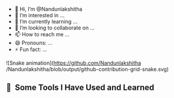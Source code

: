 - 👋 Hi, I’m @Nandunlakshitha
- 👀 I’m interested in ...
- 🌱 I’m currently learning ...
- 💞️ I’m looking to collaborate on ...
- 📫 How to reach me ...
- 😄 Pronouns: ...
- ⚡ Fun fact: ...

<!---
Nandunlakshitha/Nandunlakshitha is a ✨ special ✨ repository because its `README.md` (this file) appears on your GitHub profile.
You can click the Preview link to take a look at your changes.
--->
![Snake animation](https://github.com/Nandunlakshitha /Nandunlakshitha/blob/output/github-contribution-grid-snake.svg)
<p><h2> 🚀 &nbsp;Some Tools I Have Used and Learned</h2>

